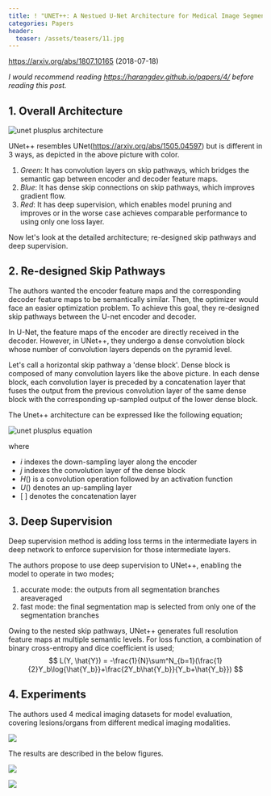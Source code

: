 ```yaml
---
title: ! "UNET++: A Nestued U-Net Architecture for Medical Image Segmentation" Summarized
categories: Papers
header:
  teaser: /assets/teasers/11.jpg
---
```


 https://arxiv.org/abs/1807.10165  (2018-07-18)



*I would recommend reading  https://harangdev.github.io/papers/4/ before reading this post.*

## 1. Overall Architecture

![unet plusplus architecture](https://lh3.googleusercontent.com/tO6DPPULu2gmO1bj8K2vnd9TXG5CIxEL2SHEFWqo8zVjYwUKMQBCRuBrNurTjFEvsfwvo3slAbtvQRRa-i2edgpOKxzRoPROZvqWUjvYcdgDHplDJ5DtmxfVtqjVaPc_tHYVKqFlgg=w2400)

UNet++ resembles UNet(https://arxiv.org/abs/1505.04597) but is different in 3 ways, as depicted in the above picture with color.

1. *Green*: It has convolution layers on skip pathways, which bridges the semantic gap between encoder and decoder feature maps.
2. *Blue*: It has dense skip connections on skip pathways, which improves gradient flow.
3. *Red*: It has deep supervision, which enables model pruning and improves or in the worse case achieves comparable performance to using only one loss layer.

Now let's look at the detailed architecture; re-designed skip pathways and deep supervision.

## 2. Re-designed Skip Pathways

The authors wanted the encoder feature maps and the corresponding decoder feature maps to be semantically similar. Then, the optimizer would face an easier optimization problem. To achieve this goal, they re-designed skip pathways between the U-net encoder and decoder.

In U-Net, the feature maps of the encoder are directly received in the decoder. However, in UNet++, they undergo a dense convolution block whose number of convolution layers depends on the pyramid level.

Let's call a horizontal skip pathway a 'dense block'. Dense block is composed of many convolution layers like the above picture. In each dense block, each convolution layer is preceded by a concatenation layer that fuses the output from the previous convolution layer of the same dense block with the corresponding up-sampled output of the lower dense block.

The Unet++ architecture can be expressed like the following equation;

![unet plusplus equation](https://lh3.googleusercontent.com/c6EMop5XLzpiCBOYKISXuk0atNWDFRYz88UzJdoU0fVa-0xrIIbtQXpogPkI20H1oSjDzQ2WAA5ZpUq97C4mytv2Kejflo-1mR2aspYEZ-qfkGDRJ8HOAmM7e3rTsb8kCw2KfLe_9w=w2400)

where

* $i$ indexes the down-sampling layer along the encoder
* $j$ indexes the convolution layer of the dense block
* $H()$ is a convolution operation followed by an activation function
* $U()$ denotes an up-sampling layer
* $[\;]$ denotes the concatenation layer



## 3. Deep Supervision

Deep supervision method is adding loss terms in the intermediate layers in deep network to enforce supervision for those intermediate layers.

 The authors propose to use deep supervision to UNet++, enabling the model to operate in two modes;

1. accurate mode: the outputs from all segmentation branches areaveraged
2. fast mode: the final segmentation map is selected from only one of the segmentation branches

Owing to the nested skip pathways, UNet++ generates full resolution feature maps at multiple semantic levels. For loss function, a combination of binary cross-entropy and dice coefficient is used;
$$
L(Y, \hat{Y}) = -\frac{1}{N}\sum^N_{b=1}(\frac{1}{2}Y_b\log{\hat{Y_b}}+\frac{2Y_b\hat{Y_b}}{Y_b+\hat{Y_b}})
$$


## 4. Experiments

The authors used 4 medical imaging datasets for model evaluation, covering lesions/organs from different medical imaging modalities.

![](https://lh3.googleusercontent.com/-wsOyMhGv9EnihkffJ5__tS1b1B8TETnrRJ3RhNJiklzhxfyC6JMEXSsR-9Q7dNmpyZTC93ud0imjbOTxW5YB16FuUS3nj8QsDDAZlYwPDlqV-PsudlJCRn0cPXUEDwKEgKWur0RMA=w2400)

The results are described in the below figures.

![](https://lh3.googleusercontent.com/Sj4OCvh3Ir8t-srPPjCT5AQZhcV4eTFPSsZcYVO8EgHEhAHvWHectJAfowNMM6XF3HjMPGfw0WBlIPwkTEhO37hSF-S3g-e5eBcdv244y_KG8J9wz_nSZ22sYh7guMQhGb_JSbswVQ=w2400)

![](https://lh3.googleusercontent.com/ml6zG04aN2h7T9mYHhACpnpGqvNLp6SmV9bHY2r2CBaZG3kUpW1aP762_OEZizrMeVhUnAERDomQsy3m11NjI8RQkpL01iyQjU8jhT-1rhYhJuSZiLmceEdNbqdn_eWxURQKdi5HgA=w2400)

